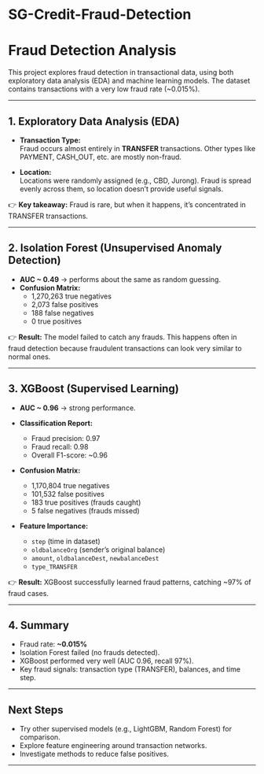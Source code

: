 # SG-Credit-Fraud-Detection

# Fraud Detection Analysis

This project explores fraud detection in transactional data, using both exploratory data analysis (EDA) and machine learning models. The dataset contains transactions with a very low fraud rate (~0.015%).

---

## 1. Exploratory Data Analysis (EDA)

- **Transaction Type:**  
  Fraud occurs almost entirely in **TRANSFER** transactions. Other types like PAYMENT, CASH_OUT, etc. are mostly non-fraud.  

- **Location:**  
  Locations were randomly assigned (e.g., CBD, Jurong). Fraud is spread evenly across them, so location doesn’t provide useful signals.  

👉 **Key takeaway:** Fraud is rare, but when it happens, it’s concentrated in TRANSFER transactions.

---

## 2. Isolation Forest (Unsupervised Anomaly Detection)

- **AUC ~ 0.49** → performs about the same as random guessing.  
- **Confusion Matrix:**  
  - 1,270,263 true negatives  
  - 2,073 false positives  
  - 188 false negatives  
  - 0 true positives  

👉 **Result:** The model failed to catch any frauds. This happens often in fraud detection because fraudulent transactions can look very similar to normal ones.

---

## 3. XGBoost (Supervised Learning)

- **AUC ~ 0.96** → strong performance.  
- **Classification Report:**  
  - Fraud precision: 0.97  
  - Fraud recall: 0.98  
  - Overall F1-score: ~0.96  

- **Confusion Matrix:**  
  - 1,170,804 true negatives  
  - 101,532 false positives  
  - 183 true positives (frauds caught)  
  - 5 false negatives (frauds missed)  

- **Feature Importance:**  
  - `step` (time in dataset)  
  - `oldbalanceOrg` (sender’s original balance)  
  - `amount`, `oldbalanceDest`, `newbalanceDest`  
  - `type_TRANSFER`  

👉 **Result:** XGBoost successfully learned fraud patterns, catching ~97% of fraud cases.

---

## 4. Summary

- Fraud rate: **~0.015%**  
- Isolation Forest failed (no frauds detected).  
- XGBoost performed very well (AUC 0.96, recall 97%).  
- Key fraud signals: transaction type (TRANSFER), balances, and time step.  

---

## Next Steps

- Try other supervised models (e.g., LightGBM, Random Forest) for comparison.  
- Explore feature engineering around transaction networks.  
- Investigate methods to reduce false positives.  

---
